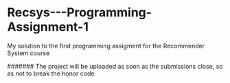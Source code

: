 Recsys---Programming-Assignment-1
=================================

My solution to the first programming assigment for the Recommender System course


####### The project will be uploaded as soon as the submissions close, so as not to break the honor code
